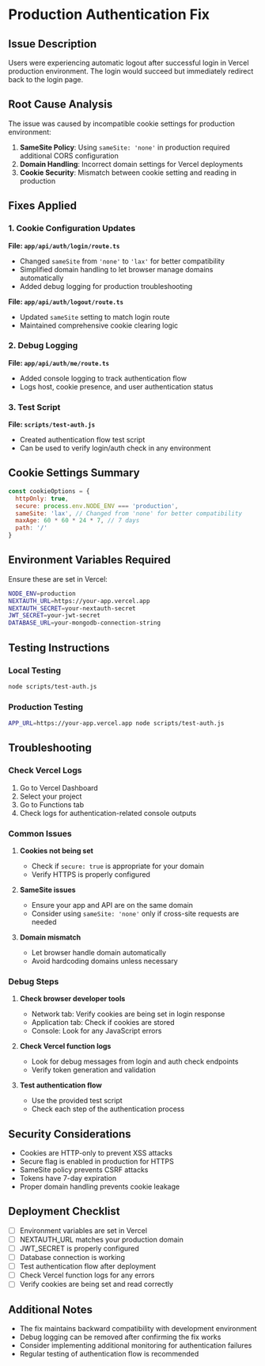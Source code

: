 # Production Authentication Fix

## Issue Description
Users were experiencing automatic logout after successful login in Vercel production environment. The login would succeed but immediately redirect back to the login page.

## Root Cause Analysis
The issue was caused by incompatible cookie settings for production environment:

1. **SameSite Policy**: Using `sameSite: 'none'` in production required additional CORS configuration
2. **Domain Handling**: Incorrect domain settings for Vercel deployments
3. **Cookie Security**: Mismatch between cookie setting and reading in production

## Fixes Applied

### 1. Cookie Configuration Updates

**File: `app/api/auth/login/route.ts`**
- Changed `sameSite` from `'none'` to `'lax'` for better compatibility
- Simplified domain handling to let browser manage domains automatically
- Added debug logging for production troubleshooting

**File: `app/api/auth/logout/route.ts`**
- Updated `sameSite` setting to match login route
- Maintained comprehensive cookie clearing logic

### 2. Debug Logging

**File: `app/api/auth/me/route.ts`**
- Added console logging to track authentication flow
- Logs host, cookie presence, and user authentication status

### 3. Test Script

**File: `scripts/test-auth.js`**
- Created authentication flow test script
- Can be used to verify login/auth check in any environment

## Cookie Settings Summary

```javascript
const cookieOptions = {
  httpOnly: true,
  secure: process.env.NODE_ENV === 'production',
  sameSite: 'lax', // Changed from 'none' for better compatibility
  maxAge: 60 * 60 * 24 * 7, // 7 days
  path: '/'
}
```

## Environment Variables Required

Ensure these are set in Vercel:

```bash
NODE_ENV=production
NEXTAUTH_URL=https://your-app.vercel.app
NEXTAUTH_SECRET=your-nextauth-secret
JWT_SECRET=your-jwt-secret
DATABASE_URL=your-mongodb-connection-string
```

## Testing Instructions

### Local Testing
```bash
node scripts/test-auth.js
```

### Production Testing
```bash
APP_URL=https://your-app.vercel.app node scripts/test-auth.js
```

## Troubleshooting

### Check Vercel Logs
1. Go to Vercel Dashboard
2. Select your project
3. Go to Functions tab
4. Check logs for authentication-related console outputs

### Common Issues

1. **Cookies not being set**
   - Check if `secure: true` is appropriate for your domain
   - Verify HTTPS is properly configured

2. **SameSite issues**
   - Ensure your app and API are on the same domain
   - Consider using `sameSite: 'none'` only if cross-site requests are needed

3. **Domain mismatch**
   - Let browser handle domain automatically
   - Avoid hardcoding domains unless necessary

### Debug Steps

1. **Check browser developer tools**
   - Network tab: Verify cookies are being set in login response
   - Application tab: Check if cookies are stored
   - Console: Look for any JavaScript errors

2. **Check Vercel function logs**
   - Look for debug messages from login and auth check endpoints
   - Verify token generation and validation

3. **Test authentication flow**
   - Use the provided test script
   - Check each step of the authentication process

## Security Considerations

- Cookies are HTTP-only to prevent XSS attacks
- Secure flag is enabled in production for HTTPS
- SameSite policy prevents CSRF attacks
- Tokens have 7-day expiration
- Proper domain handling prevents cookie leakage

## Deployment Checklist

- [ ] Environment variables are set in Vercel
- [ ] NEXTAUTH_URL matches your production domain
- [ ] JWT_SECRET is properly configured
- [ ] Database connection is working
- [ ] Test authentication flow after deployment
- [ ] Check Vercel function logs for any errors
- [ ] Verify cookies are being set and read correctly

## Additional Notes

- The fix maintains backward compatibility with development environment
- Debug logging can be removed after confirming the fix works
- Consider implementing additional monitoring for authentication failures
- Regular testing of authentication flow is recommended